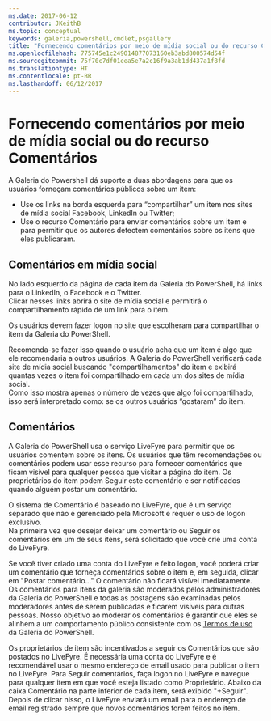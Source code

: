 ```yaml
---
ms.date: 2017-06-12
contributor: JKeithB
ms.topic: conceptual
keywords: galeria,powershell,cmdlet,psgallery
title: "Fornecendo comentários por meio de mídia social ou do recurso Comentários"
ms.openlocfilehash: 775745e1c249014877073160eb3abd800574d54f
ms.sourcegitcommit: 75f70c7df01eea5e7a2c16f9a3ab1dd437a1f8fd
ms.translationtype: HT
ms.contentlocale: pt-BR
ms.lasthandoff: 06/12/2017
---
```

# <a name="providing-feedback-via-social-media-or-comments"></a>Fornecendo comentários por meio de mídia social ou do recurso Comentários

A Galeria do Powershell dá suporte a duas abordagens para que os usuários forneçam comentários públicos sobre um item:

* Use os links na borda esquerda para “compartilhar” um item nos sites de mídia social Facebook, LinkedIn ou Twitter;
* Use o recurso Comentário para enviar comentários sobre um item e para permitir que os autores detectem comentários sobre os itens que eles publicaram.

## <a name="social-media-feedback"></a>Comentários em mídia social
No lado esquerdo da página de cada item da Galeria do PowerShell, há links para o LinkedIn, o Facebook e o Twitter.   
Clicar nesses links abrirá o site de mídia social e permitirá o compartilhamento rápido de um link para o item.

Os usuários devem fazer logon no site que escolheram para compartilhar o item da Galeria do PowerShell.     

Recomenda-se fazer isso quando o usuário acha que um item é algo que ele recomendaria a outros usuários. A Galeria do PowerShell verificará cada site de mídia social buscando "compartilhamentos" do item e exibirá quantas vezes o item foi compartilhado em cada um dos sites de mídia social.  
Como isso mostra apenas o número de vezes que algo foi compartilhado, isso será interpretado como: se os outros usuários “gostaram” do item.


## <a name="comments"></a>Comentários
A Galeria do PowerShell usa o serviço LiveFyre para permitir que os usuários comentem sobre os itens.
Os usuários que têm recomendações ou comentários podem usar esse recurso para fornecer comentários que ficam visível para qualquer pessoa que visitar a página do item.
Os proprietários do item podem Seguir este comentário e ser notificados quando alguém postar um comentário. 

O sistema de Comentário é baseado no LiveFyre, que é um serviço separado que não é gerenciado pela Microsoft e requer o uso de logon exclusivo.  
Na primeira vez que desejar deixar um comentário ou Seguir os comentários em um de seus itens, será solicitado que você crie uma conta do LiveFyre.

Se você tiver criado uma conta do LiveFyre e feito logon, você poderá criar um comentário que forneça comentários sobre o item e, em seguida, clicar em "Postar comentário..." O comentário não ficará visível imediatamente. Os comentários para itens da galeria são moderados pelos administradores da Galeria do PowerShell e todas as postagens são examinadas pelos moderadores antes de serem publicadas e ficarem visíveis para outras pessoas.
Nosso objetivo ao moderar os comentários é garantir que eles se alinhem a um comportamento público consistente com os [Termos de uso](https://www.powershellgallery.com/policies/Terms) da Galeria do PowerShell.  

Os proprietários de item são incentivados a seguir os Comentários que são postados no LiveFyre. É necessária uma conta do LiveFyre e é recomendável usar o mesmo endereço de email usado para publicar o item no LiveFyre. Para Seguir comentários, faça logon no LiveFyre e navegue para qualquer item em que você esteja listado como Proprietário. Abaixo da caixa Comentário na parte inferior de cada item, será exibido "+Seguir". Depois de clicar nisso, o LiveFyre enviará um email para o endereço de email registrado sempre que novos comentários forem feitos no item.

